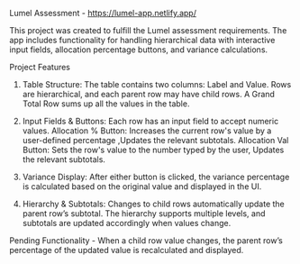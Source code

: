 Lumel Assessment -  https://lumel-app.netlify.app/

This project was created to fulfill the Lumel assessment requirements. The app includes functionality for handling 
hierarchical data with interactive input fields, 
allocation percentage buttons, and variance calculations.

Project Features
1. Table Structure:
The table contains two columns: Label and Value.
Rows are hierarchical, and each parent row may have child rows.
A Grand Total Row sums up all the values in the table.

2. Input Fields & Buttons:
Each row has an input field to accept numeric values.
Allocation % Button: Increases the current row's value by a user-defined percentage ,Updates the relevant subtotals.
Allocation Val Button: Sets the row's value to the number typed by the user, Updates the relevant subtotals.

3. Variance Display:
After either button is clicked, the variance percentage is calculated based on the original value and displayed in the UI.

4. Hierarchy & Subtotals:
Changes to child rows automatically update the parent row’s subtotal.
The hierarchy supports multiple levels, and subtotals are updated accordingly when values change.


Pending Functionality - When a child row value changes, the parent row’s percentage of the updated value is recalculated and displayed.
